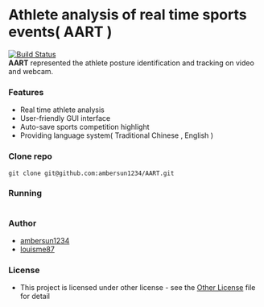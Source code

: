 # Athlete analysis of real time sports events( AART )
[![Build Status](https://travis-ci.com/ambersun1234/AART.svg?token=e57vJgMEsZsXRodR9BkR&branch=master)](https://travis-ci.com/ambersun1234/AART)
<br>
**AART** represented the athlete posture identification and tracking on video and webcam.

### Features
+ Real time athlete analysis
+ User-friendly GUI interface
+ Auto-save sports competition highlight
+ Providing language system( Traditional Chinese , English )

### Clone repo
```=1
git clone git@github.com:ambersun1234/AART.git
```

### Running
```=1

```

### Author
+ [ambersun1234](https://github.com/ambersun1234)
+ [louisme87](https://github.com/louisme87)

### License
+ This project is licensed under other license - see the [Other License]() file for detail
